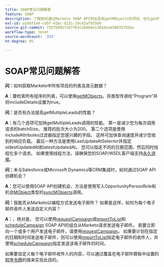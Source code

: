 ```yaml
---
title: SOAP常见问题解答
feature: SOAP
description: 了解如何通过Marketo SOAP API列出具有getMObjects的项目、优化getMultipleLeads、创建机会以及发送或计划个性化电子邮件。
exl-id: a2d8f144-cd5f-41bc-8231-29c42af935b8
source-git-commit: 7557b9957c87f63c2646be13842ea450035792be
workflow-type: tm+mt
source-wordcount: '353'
ht-degree: 0%

---
```


# SOAP常见问题解答

**问：**&#x200B;如何获取Marketo中所有项目的列表及其元数据？

**A：**&#x200B;要检索所有程序的列表，可以使用[getMObjects](./getmobjects.md)，将类型传递给“Program”并将includeDetails设置为true。

**问：**&#x200B;是否有办法提高getMultipleLeads的性能？

**A：**&#x200B;有几个选项可加快getMultipleLeads调用的性能。 第一是减少您为每次调用请求的batchSize。 推荐的批次大小为200。 第二个选项是使用includeAttributes过滤器指定您感兴趣的字段。 这样可加快查询速度并减少您收到的响应负载。 最后一种方法是使用LastUpdateAtSelector并指定oldestUpdatedAt和latestUpdatedAt。 您可以指定不同的日期范围，然后同时线程化多个请求。 如果使用线程方法，请确保您的SOAP/WSDL客户端支持[永久连接](https://www.w3.org/Protocols/rfc2616/rfc2616-sec8.html)。

**问：**&#x200B;未与Salesforce或Microsoft Dynamics等CRM集成时，如何通过SOAP API创建机会？

**A：**&#x200B;您可以使用SOAP API创建机会，方法是使用写入OpportunityPersonRole和机会[MObject](syncmobjects.md)类型的[syncMObjects](marketo-objects.md)调用。

**问：**&#x200B;我能否从Marketo以编程方式发送电子邮件？ 如果是这样，如何为每个电子邮件收件人发送自定义内容？

**A：**，绝对是。 您可以使用[requestCampaign](requestcampaign.md)或[importToList](importtolist.md)和[scheduleCampaign](schedulecampaign.md) SOAP API的组合从Marketo请求发送电子邮件。 若要立即向一个或多个用户发送电子邮件，请使用[requestCampaign](requestcampaign.md)。 如果要计划在指定的日期和时间发送电子邮件，则可以使用[importToList](importtolist.md)指定电子邮件的收件人，并使用[scheduleCampaign](schedulecampaign.md)指定发送该电子邮件的时间。

如果要自定义每个电子邮件收件人的内容，可以通过覆盖在电子邮件模板中设置的[程序令牌](../rest-api/tokens.md)的值来实现此目的。
